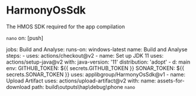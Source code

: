 # HarmonyOsSdk
The HMOS SDK required for the app compilation


`nano`
on: [push]

jobs:
  Build and Analyse:
    runs-on: windows-latest
    name: Build and Analyse
    steps:
      - uses: actions/checkout@v2
      - name: Set up JDK 11
        uses: actions/setup-java@v2
        with:
          java-version: '11'
          distribution: 'adopt'
      - d: main
        env:
          GITHUB_TOKEN: ${{ secrets.GITHUB_TOKEN }}
          SONAR_TOKEN: ${{ secrets.SONAR_TOKEN }}
        uses: applibgroup/HarmonyOsSdk@v1
      - name: Upload Artifact
        uses: actions/upload-artifact@v2
        with: 
          name: assets-for-download
          path: build\outputs\hap\debug\phone
`nano`
